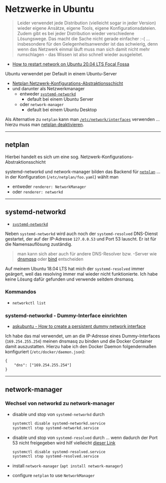 # Netzwerke in Ubuntu

> Leider verwendet jede Distribution (vielleicht sogar in jeder Version) wieder eigene Ansätze, eigene Tools, eigene Konfigurationsdateien. Zudem gibt es bei jeder Distribution wieder verschiedene Lösungswege. Das macht die Sache nicht gerade einfacher :-( ... insbesondere für den Gelegenheitsanwender ist das schwierig, denn wenn das Netzwerk einmal läuft muss man sich damit nicht mehr rumschlagen - das Wissen ist also schnell wieder ausgeleitet. 

* [How to restart network on Ubuntu 20.04 LTS Focal Fossa](https://linuxconfig.org/how-to-restart-network-on-ubuntu-20-04-lts-focal-fossa)

Ubuntu verwendet per Default in einem Ubuntu-Server

* [Netplan Netzwerk-Konfigurations-Abstraktionsschicht](https://wiki.ubuntuusers.de/Netplan/)
* und darunter als Netzwerkmanager
  * entweder [`systemd-networkd`](https://wiki.ubuntuusers.de/systemd/networkd/)
    * default bei einem Ubuntu Server
  * oder `network-manager`
    * default bei einem Ubuntu Desktop

Als Alternative zu `netplan` kann man [`/etc/network/interfaces`](https://wiki.ubuntuusers.de/interfaces/) verwenden ... hierzu muss man [netplan deaktivieren](https://wiki.ubuntuusers.de/Netplan/Deaktivieren/).

---

## netplan

Hierbei handelt es sich um eine sog. Netzwerk-Konfigurations-Abstraktionsschicht

systemd-networkd und network-manager bilden das Backend für [`netplan`](https://wiki.ubuntuusers.de/Netplan/) ... in der Konfiguration (`/etc/netplan/foo.yaml`) wählt man

* entweder `renderer: NetworkManager`
* oder `renderer: networkd`

---

## systemd-networkd

* [`systemd-networkd`](https://wiki.ubuntuusers.de/systemd/networkd/)

Neben `systemd-networkd` wird auch noch der `systemd-resolved` DNS-Dienst gestartet, der auf der IP-Adresse `127.0.0.53` und Port 53 lauscht. Er ist für die Namensauflösung zuständig.

> man kann sich aber auch für andere DNS-Resolver bzw. -Server wie [dnsmqsq](https://wiki.ubuntuusers.de/Dnsmasq/) oder [bind](https://wiki.ubuntuusers.de/DNS-Server_Bind/) entscheiden

Auf meinem Ubuntu 18.04 LTS hat mich der `systemd-resolved` immer geärgert, weil das resolving immer mal wieder nicht funktionierte. Ich habe keine Lösung dafür gefunden und verwende seitdem dnsmasq.

### Kommandos

* `networkctl list`

### systemd-networkd - Dummy-Interface einrichten

- [askubuntu - How to create a persistent dummy network interface](https://askubuntu.com/questions/1050353/ubuntu-18-04-how-to-create-a-persistent-dummy-network-interface)

Ich habe das mal verwendet, um an die IP-Adresse eines Dummy-Interfaces (`169.254.255.254`) meinen dnsmasq zu binden und die Docker Container damit auszustatten. Hierzu habe ich den Docker Daemon folgendermaßen konfiguriert (`/etc/docker/daemon.json`):

```
{
    "dns": ["169.254.255.254"]
}
```

---

## network-manager

### Wechsel von networkd zu network-manager

- disable und stop von `systemd-networkd` durch

   ```bash
   systemctl disable systemd-networkd.service
   systemctl stop systemd-networkd.service
   ```

- disable und stop von `systemd-resolved` durch ... wenn dadurch der Port 53 nicht freigegeben wird hilf vielleicht [dieser Link](https://www.linuxuprising.com/2020/07/ubuntu-how-to-free-up-port-53-used-by.html)

   ```bash
   systemctl disable systemd-resolved.service
   systemctl stop systemd-resolved.service
   ```

- install `network-manager` (`apt install network-manager`)
- configure `netplan` to use `NetworkManager`
